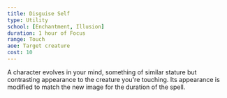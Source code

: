 ```yaml
---
title: Disguise Self
type: Utility
school: [Enchantment, Illusion]
duration: 1 hour of Focus 
range: Touch
aoe: Target creature
cost: 10
---
```

A character evolves in your mind, something of similar stature but contrasting appearance to the creature you're touching. Its appearance is modified to match the new image for the duration of the spell.

